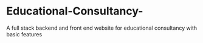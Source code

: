 # Educational-Consultancy-
A full stack backend and front end website for educational consultancy with basic features 
